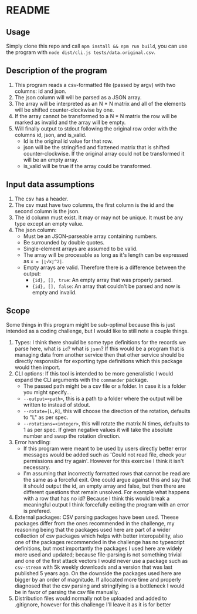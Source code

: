 # README

## Usage

Simply clone this repo and call `npm install && npm run build`, you can use the program with `node dist/cli.js tests/data.original.csv`.

## Description of the program

1. This program reads a csv-formatted file (passed by argv) with two columns: id and json.
2. The json column will will be parsed as a JSON array.
3. The array will be interpreted as an N * N matrix and all of the elements will be shifted counter-clockwise by one.
4. If the array cannot be transformed to a N * N matrix the row will be marked as invalid and the array will be empty.
5. Will finally output to stdout following the original row order with the columns id, json, and is_valid.
    - Id is the original id value for that row.
    - json will be the stringified and flattened matrix that is shifted counter-clockwise. If the original array could not be transformed it will be an empty array.
    - is_valid will be true if the array could be transformed.

## Input data assumptions

1. The csv has a header.
2. The csv must have two columns, the first column is the id and the second column is the json.
3. The id column must exist. It may or may not be unique. It must be any type except an empty value.
4. The json column:
    - Must be an JSON-parseable array containing numbers.
    - Be surrounded by double quotes.
    - Single-element arrays are assumed to be valid.
    - The array will be procesable as long as it's length can be expressed as `x = |⌊√x⌋^2|`.
    - Empty arrays are valid. Therefore there is a difference between the output:
        - `{id}, [], true`: An empty array that was properly parsed.
        - `{id}, [], false`: An array that couldn't be parsed and now is empty and invalid.

## Scope

Some things in this program might be sub-optimal because this is just intended as a coding challenge, but I would like to still note a couple things.

1. Types: I think there should be some type definitions for the records we parse here, what is `id`? what is `json`? If this would be a program that is managing data from another service then that other service should be directly responsible for exporting type definitions which this package would then import.
2. CLI options: If this tool is intended to be more generalistic I would expand the CLI arguments with the `commander` package.
    - The passed path might be a csv file or a folder. In case it is a folder you might specify...
    - `--output=<path>`, this is a path to a folder where the output will be written to instead of stdout.
    - `--rotate=[L,R]`, this will choose the direction of the rotation, defaults to "L" as per spec.
    - `--rotations=<integer>`, this will rotate the matrix N times, defaults to 1 as per spec. If given negative values it will take the absolute number and swap the rotation direction.
3. Error handling:
    - If this program were meant to be used by users directly better error messages would be added such as 'Could not read file, check your permissions and try again'. However for this exercise I think it isn't necessary.
    - I'm assuming that incorrectly formatted rows that cannot be read are the same as a forceful exit. One could argue against this and say that it should output the id, an empty array and false, but then there are different questions that remain unsolved. For example what happens with a row that has no id? Because I think this would break a meaningful output I think forcefully exiting the program with an error is prefered.
4. External packages: CSV parsing packages have been used. Theese packages differ from the ones recommended in the challenge, my reasoning being that the packages used here are part of a wider collection of csv packages which helps with better interopability, also one of the packages recommended in the challenge has no typescript definitions, but most importantly the packages I used here are widely more used and updated; because file-parsing is not something trivial and one of the first attack vectors I would never use a package such as `csv-stream` with 5k weekly downloads and a version that was last published 5 years ago. On the downside the packages used here are bigger by an order of magnitude. If allocated more time and properly diagnosed that the csv parsing and stringifying is a bottleneck I would be in favor of parsing the csv file manually.
5. Distribution files would normally not be uploaded and added to .gitignore, however for this challenge I'll leave it as it is for better 